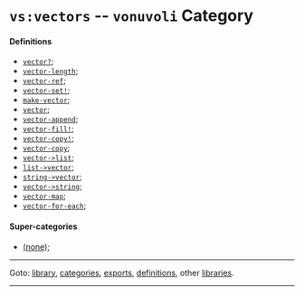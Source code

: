 

<a id='category__vonuvoli__vs_3a_vectors'></a>

# `vs:vectors` -- `vonuvoli` Category


<a id='category__vonuvoli__vs_3a_vectors__definitions'></a>

#### Definitions

 * [`vector?`](../../vonuvoli/definitions/vector_3f.md#definition__vonuvoli__vector_3f);
 * [`vector-length`](../../vonuvoli/definitions/vector-length.md#definition__vonuvoli__vector-length);
 * [`vector-ref`](../../vonuvoli/definitions/vector-ref.md#definition__vonuvoli__vector-ref);
 * [`vector-set!`](../../vonuvoli/definitions/vector-set_21.md#definition__vonuvoli__vector-set_21);
 * [`make-vector`](../../vonuvoli/definitions/make-vector.md#definition__vonuvoli__make-vector);
 * [`vector`](../../vonuvoli/definitions/vector.md#definition__vonuvoli__vector);
 * [`vector-append`](../../vonuvoli/definitions/vector-append.md#definition__vonuvoli__vector-append);
 * [`vector-fill!`](../../vonuvoli/definitions/vector-fill_21.md#definition__vonuvoli__vector-fill_21);
 * [`vector-copy!`](../../vonuvoli/definitions/vector-copy_21.md#definition__vonuvoli__vector-copy_21);
 * [`vector-copy`](../../vonuvoli/definitions/vector-copy.md#definition__vonuvoli__vector-copy);
 * [`vector->list`](../../vonuvoli/definitions/vector-_3e_list.md#definition__vonuvoli__vector-_3e_list);
 * [`list->vector`](../../vonuvoli/definitions/list-_3e_vector.md#definition__vonuvoli__list-_3e_vector);
 * [`string->vector`](../../vonuvoli/definitions/string-_3e_vector.md#definition__vonuvoli__string-_3e_vector);
 * [`vector->string`](../../vonuvoli/definitions/vector-_3e_string.md#definition__vonuvoli__vector-_3e_string);
 * [`vector-map`](../../vonuvoli/definitions/vector-map.md#definition__vonuvoli__vector-map);
 * [`vector-for-each`](../../vonuvoli/definitions/vector-for-each.md#definition__vonuvoli__vector-for-each);


<a id='category__vonuvoli__vs_3a_vectors__super-categories'></a>

#### Super-categories

 * [(none)](../../vonuvoli/categories/_index.md#toc__vonuvoli__categories);

----

Goto: [library](../../vonuvoli/_index.md#library__vonuvoli), [categories](../../vonuvoli/categories/_index.md#toc__vonuvoli__categories), [exports](../../vonuvoli/exports/_index.md#toc__vonuvoli__exports), [definitions](../../vonuvoli/definitions/_index.md#toc__vonuvoli__definitions), other [libraries](../../_libraries.md#toc__libraries).

----

